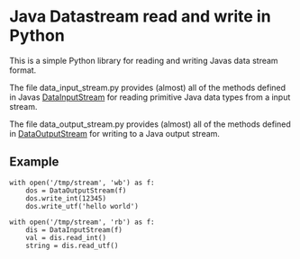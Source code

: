 
Java Datastream read and write in Python
========================================

This is a simple Python library for reading and writing Javas data stream format.

The file data_input_stream.py provides (almost) all of the methods defined in Javas [DataInputStream](http://docs.oracle.com/javase/7/docs/api/java/io/DataInputStream.html) for reading primitive Java data types from a input stream.

The file data_output_stream.py provides (almost) all of the methods defined in [DataOutputStream](http://docs.oracle.com/javase/7/docs/api/java/io/DataOutputStream.html) for writing to a Java output stream.

Example
-------

    with open('/tmp/stream', 'wb') as f:
        dos = DataOutputStream(f)
        dos.write_int(12345)
        dos.write_utf('hello world')

    with open('/tmp/stream', 'rb') as f:
        dis = DataInputStream(f)
        val = dis.read_int()
        string = dis.read_utf()

        
